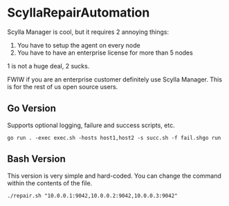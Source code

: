 # ScyllaRepairAutomation

Scylla Manager is cool, but it requires 2 annoying things:

1. You have to setup the agent on every node
2. You have to have an enterprise license for more than 5 nodes

1 is not a huge deal, 2 sucks.

FWIW if you are an enterprise customer definitely use Scylla Manager. This is for the rest of us open source users.

## Go Version

Supports optional logging, failure and success scripts, etc.

```
go run . -exec exec.sh -hosts host1,host2 -s succ.sh -f fail.shgo run
```

## Bash Version

This version is very simple and hard-coded. You can change the command within the contents of the file.

```
./repair.sh "10.0.0.1:9042,10.0.0.2:9042,10.0.0.3:9042"
```
